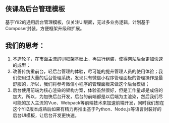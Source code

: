 ## 侠课岛后台管理模板
基于Yii2的通用后台管理模板，仅关注UI层面，无过多业务逻辑，计划基于Composer封装，方便框架升级和扩展。
## 我们的思考：
1. 不造轮子，在市面主流的UI框架基础上，再进行组装，使得网站后台更加快速的成型；
2. 改善传统重前台，轻后台管理的体验，尽可能的提升管理人员的使用体验；我们使用过大量的后台管理系统，发现只有微信小程序管理面板的管理操作是最舒服的，所以，我们将参考微信小程序的管理面板来做这个后台模板；
3. 后台使用前端为核心渲染的架构方案，体验虽然很好，但是工作量却是成倍的加大，所以，为加快后台开发，后台的前端都是以后端为主渲染，然后我们尽可能的加入主流的Vue、Webpack等前端技术来加速前端开发，同时我们想在这个Yii2版本成熟后如果有精力再推出基于Python、Node.js等语言封装好的后台UI模板，让后台开发更快速。
